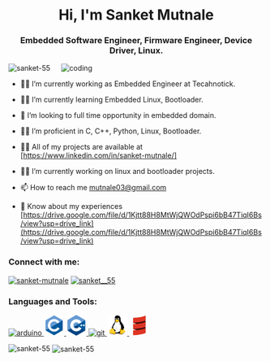 <h1 align="center">Hi, I'm Sanket Mutnale</h1>
<h3 align="center">Embedded Software Engineer, Firmware Engineer, Device Driver, Linux.</h3>
<img align="right" alt="coding" width="400" src="https://user-images.githubusercontent.com/55389276/140866485-8fb1c876-9a8f-4d6a-98dc-08c4981eaf70.gif">

<p align="left"> <img src="https://komarev.com/ghpvc/?username=sanket-55&label=Profile%20views&color=0e75b6&style=flat" alt="sanket-55" /> </p>

- 👨‍⚖️ I’m currently working as Embedded Engineer at Tecahnotick.

- 👨‍💻 I’m currently learning Embedded Linux, Bootloader.

- 🧐 I’m looking to full time opportunity in embedded domain.

- 🧑‍🎓 I’m proficient in C, C++, Python, Linux, Bootloader.

- 👨‍💻 All of my projects are available at [https://www.linkedin.com/in/sanket-mutnale/]

- 🕵️‍♂️ I’m currently working on linux and bootloader projects.

- 📫 How to reach me mutnale03@gmail.com

- 📄 Know about my experiences [https://drive.google.com/file/d/1Kjtt88H8MtWjQWOdPspi6bB47TiqI6Bs/view?usp=drive_link](https://drive.google.com/file/d/1Kjtt88H8MtWjQWOdPspi6bB47TiqI6Bs/view?usp=drive_link)

<h3 align="left">Connect with me:</h3>
<p align="left">
<a href="https://linkedin.com/in/sanket-mutnale" target="blank"><img align="center" src="https://raw.githubusercontent.com/rahuldkjain/github-profile-readme-generator/master/src/images/icons/Social/linked-in-alt.svg" alt="sanket-mutnale" height="30" width="40" /></a>
<a href="https://www.leetcode.com/sanket__55" target="blank"><img align="center" src="https://raw.githubusercontent.com/rahuldkjain/github-profile-readme-generator/master/src/images/icons/Social/leet-code.svg" alt="sanket__55" height="30" width="40" /></a>
</p>

<h3 align="left">Languages and Tools:</h3>
<p align="left"> <a href="https://www.arduino.cc/" target="_blank" rel="noreferrer"> <img src="https://cdn.worldvectorlogo.com/logos/arduino-1.svg" alt="arduino" width="40" height="40"/> </a> <a href="https://www.cprogramming.com/" target="_blank" rel="noreferrer"> <img src="https://raw.githubusercontent.com/devicons/devicon/master/icons/c/c-original.svg" alt="c" width="40" height="40"/> </a> <a href="https://www.w3schools.com/cpp/" target="_blank" rel="noreferrer"> <img src="https://raw.githubusercontent.com/devicons/devicon/master/icons/cplusplus/cplusplus-original.svg" alt="cplusplus" width="40" height="40"/> </a> <a href="https://git-scm.com/" target="_blank" rel="noreferrer"> <img src="https://www.vectorlogo.zone/logos/git-scm/git-scm-icon.svg" alt="git" width="40" height="40"/> </a> <a href="https://www.linux.org/" target="_blank" rel="noreferrer"> <img src="https://raw.githubusercontent.com/devicons/devicon/master/icons/linux/linux-original.svg" alt="linux" width="40" height="40"/> </a> <a href="https://www.scala-lang.org" target="_blank" rel="noreferrer"> <img src="https://raw.githubusercontent.com/devicons/devicon/master/icons/scala/scala-original.svg" alt="scala" width="40" height="40"/> </a> </p>

<p><img align="left" src="https://github-readme-stats.vercel.app/api/top-langs?username=sanket-55&show_icons=true&locale=en&layout=compact" alt="sanket-55" /></p>

<p>&nbsp;<img align="center" src="https://github-readme-stats.vercel.app/api?username=sanket-55&show_icons=true&locale=en" alt="sanket-55" /></p>
